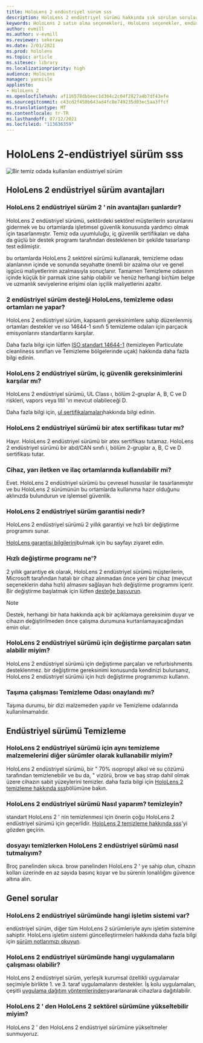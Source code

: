 ```yaml
---
title: HoloLens 2 endüstriyel sürüm sss
description: HoloLens 2 endüstriyel sürümü hakkında sık sorulan sorular
keywords: HoloLens 2 satın alma seçenekleri, HoloLens seçenekler, endüstriyel sürüm
author: evmill
ms.author: v-evmill
ms.reviewer: sekerawa
ms.date: 2/01/2021
ms.prod: hololens
ms.topic: article
ms.sitesec: library
ms.localizationpriority: high
audience: HoloLens
manager: yannisle
appliesto:
- HoloLens 2
ms.openlocfilehash: af116578dbbeec1d364c2c04f2827a4b7df43efe
ms.sourcegitcommit: c43cd2f450b643ad4fc8e749235d03ec5aa3ffcf
ms.translationtype: MT
ms.contentlocale: tr-TR
ms.lasthandoff: 07/12/2021
ms.locfileid: "113636359"
---
```

# <a name="hololens-2---industrial-edition-faq"></a>HoloLens 2-endüstriyel sürüm sss

![Bir temiz odada kullanılan endüstriyel sürüm](./images/industrial-sku-with-remote-assist.png)

## <a name="hololens-2-industrial-edition-benefits"></a>HoloLens 2 endüstriyel sürüm avantajları

### <a name="what-benefits-does-hololens-2-industrial-edition-2-include"></a>HoloLens 2 endüstriyel sürüm 2 ' nin avantajları şunlardır?

HoloLens 2 endüstriyel sürümü, sektördeki sektörel müşterilerin sorunlarını gidermek ve bu ortamlarda işletimsel güvenlik konusunda yardımcı olmak için tasarlanmıştır. Temiz oda uyumluluğu, iç güvenlik sertifikaları ve daha da güçlü bir destek programı tarafından desteklenen bir şekilde tasarlanıp test edilmiştir.

bu ortamlarda HoloLens 2 sektörel sürümü kullanarak, temizleme odası alanlarının içinde ve sonunda seyahatte önemli bir azalma olur ve genel işgücü maliyetlerinin azalmasıyla sonuçlanır. Tamamen Temizleme odasının içinde küçük bir parmak izine sahip olabilir ve henüz herhangi bir/tüm belge ve uzmanlık seviyelerine erişimi olan işçilik maliyetlerini azaltır.

### <a name="what-clean-room-environments-does-hololens-2-industrial-edition-support"></a>2 endüstriyel sürüm desteği HoloLens, temizleme odası ortamları ne yapar?

HoloLens 2 endüstriyel sürüm, kapsamlı gereksinimlere sahip düzenlenmiş ortamları destekler ve ıso 14644-1 sınıfı 5 temizleme odaları için parçacık emisyonlarını standartlarını karşılar.

Daha fazla bilgi için lütfen [ISO standart 14644-1](https://www.iso.org/standard/53394.html) (temizleyen Particulate cleanliness sınıfları ve Temizleme bölgelerinde uçak) hakkında daha fazla bilgi edinin.

### <a name="does-hololens-2-industrial-edition-meet-requirements-for-intrinsic-safety"></a>HoloLens 2 endüstriyel sürüm, iç güvenlik gereksinimlerini karşılar mı?

HoloLens 2 endüstriyel sürümü, UL Class ı, bölüm 2-gruplar A, B, C ve D riskleri, vapors veya litil 'ın mevcut olabileceği D.

Daha fazla bilgi için, [ul sertifikalamaları](https://www.ul.com/services/ul-and-c-ul-hazardous-areas-certification-north-america?csrf-token=CIwNZNlR4XbisJF39I8yWnWX9wX4WFoz&amp;Search=UL+Class+I%2C+Dev+2+&amp;search-submit=Search)hakkında bilgi edinin.

### <a name="does-the-hololens-2-industrial-edition-hold-an-atex-certification"></a>HoloLens 2 endüstriyel sürümü bir atex sertifikası tutar mı?

Hayır. HoloLens 2 endüstriyel sürümü bir atex sertifikası tutamaz. HoloLens 2 endüstriyel sürümü bir abd/CAN sınıfı i, bölüm 2-gruplar a, B, C ve D sertifikası tutar.

### <a name="can-the-device-be-used-in-semiconductor-and-pharmaceutical-environments"></a>Cihaz, yarı iletken ve ilaç ortamlarında kullanılabilir mi?

Evet. HoloLens 2 endüstriyel sürümü bu çevresel hususlar ile tasarlanmıştır ve bu HoloLens 2 sürümünün bu ortamlarda kullanıma hazır olduğunu aklınızda bulundurun ve işlemsel güvenlik.

### <a name="what-is-the-hololens-2-industrial-edition-warranty"></a>HoloLens 2 endüstriyel sürüm garantisi nedir?

HoloLens 2 endüstriyel sürümü 2 yıllık garantiyi ve hızlı bir değiştirme programını sunar.

[HoloLens garantisi bilgilerini](https://support.microsoft.com/warranty)bulmak için bu sayfayı ziyaret edin.

### <a name="what39s-the-rapid-replacement-program"></a>Hızlı değiştirme programı ne&#39;?

2 yıllık garantiye ek olarak, HoloLens 2 endüstriyel sürümü müşterilerin, Microsoft tarafından hatalı bir cihaz alınmadan önce yeni bir cihaz (mevcut seçeneklerin daha hızlı) almasını sağlayan hızlı değiştirme programını içerir. Bir değiştirme başlatmak için lütfen [desteğe başvurun](https://aka.ms/hololenssupport).

> [!NOTE]
> Destek, herhangi bir hata hakkında açık bir açıklamaya gereksinim duyar ve cihazın değiştirilmeden önce çalışma durumuna kurtarılamayacağından emin olur.

### <a name="can-i-purchase-replacement-parts-for-hololens-2-industrial-edition"></a>HoloLens 2 endüstriyel sürümü için değiştirme parçaları satın alabilir miyim?

HoloLens 2 endüstriyel sürümü için değiştirme parçaları ve refurbishments desteklenmez. bir değiştirme gereksinimi konusunda kendinizi bulursanız, HoloLens 2 endüstriyel sürümü için hızlı değiştirme programımızı kullanın.

### <a name="is-the-carrying-case-clean-room-approved"></a>Taşıma çalışması Temizleme Odası onaylandı mı?

Taşıma durumu, bir dizi malzemeden yapılır ve Temizleme odalarında kullanılmamalıdır.

## <a name="cleaning-the-industrial-edition"></a>Endüstriyel sürümü Temizleme

### <a name="can-i-use-the-same-cleaning-materials-for-hololens-2-industrial-edition-as-the-other-editions"></a>HoloLens 2 endüstriyel sürümü için aynı temizleme malzemelerini diğer sürümler olarak kullanabilir miyim?

HoloLens 2 endüstriyel sürümü, bir &quot; 70% ısopropyl alkol ve su çözümü tarafından temizlenebilir ve bu da, &quot; vizörü, brow ve baş strap dahil olmak üzere cihazın sabit yüzeylerini temizler. daha fazla bilgi için [HoloLens 2 temizleme hakkında sss](/hololens/hololens2-maintenance)bölümüne bakın.

### <a name="how-do-i-clean-hololens-2-industrial-edition"></a>HoloLens 2 endüstriyel sürümü Nasıl yaparım? temizleyin?

standart HoloLens 2 ' nin temizlenmesi için önerin çoğu HoloLens 2 endüstriyel sürümü için geçerlidir. [HoloLens 2 temizleme hakkında sss](/hololens/hololens2-maintenance)'yi gözden geçirin.

### <a name="how-should-i-hold-hololens-2-industrial-edition-when-cleaning-it"></a>dosyayı temizlerken HoloLens 2 endüstriyel sürümü nasıl tutmalıyım?

Broç panelinden sıkıca. brow panelinden HoloLens 2 ' ye sahip olun, cihazın kolları üzerinde en az sayıda basınç koyar ve bu sürenin lonalılığını güvence altına alın.

## <a name="general-questions"></a>Genel sorular

### <a name="what-operating-system-does-the-hololens-2-industrial-edition-have"></a>HoloLens 2 endüstriyel sürümünde hangi işletim sistemi var?

endüstriyel sürüm, diğer tüm HoloLens 2 sürümleriyle aynı işletim sistemine sahiptir. HoloLens işletim sistemi güncelleştirmeleri hakkında daha fazla bilgi için [sürüm notlarımızı okuyun](hololens-release-notes.md).

### <a name="what-apps-can-run-on-the-hololens-2-industrial-edition"></a>HoloLens 2 endüstriyel sürümünde hangi uygulamaların çalışması olabilir?

HoloLens 2 endüstriyel sürüm, yerleşik kurumsal özellikli uygulamalar seçimiyle birlikte 1. ve 3. taraf uygulamalarını destekler. İş kolu uygulamaları, çeşitli  [uygulama dağıtım yöntemlerinden](/hololens/app-deploy-overview)yararlanarak cihazlara dağıtılabilir.

### <a name="can-i-upgrade-from-hololens-2-to-hololens-2-industrial-edition"></a>HoloLens 2 ' den HoloLens 2 sektörel sürümüne yükseltebilir miyim?

HoloLens 2 ' den HoloLens 2 endüstriyel sürümüne yükseltmeler sunmuyoruz.
